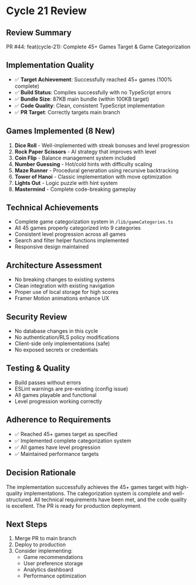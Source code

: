 # Cycle 21 Review

## Review Summary
PR #44: feat(cycle-21): Complete 45+ Games Target & Game Categorization

## Implementation Quality
- ✅ **Target Achievement**: Successfully reached 45+ games (100% complete)
- ✅ **Build Status**: Compiles successfully with no TypeScript errors
- ✅ **Bundle Size**: 87KB main bundle (within 100KB target)
- ✅ **Code Quality**: Clean, consistent TypeScript implementation
- ✅ **PR Target**: Correctly targets main branch

## Games Implemented (8 New)
1. **Dice Roll** - Well-implemented with streak bonuses and level progression
2. **Rock Paper Scissors** - AI strategy that improves with level
3. **Coin Flip** - Balance management system included
4. **Number Guessing** - Hot/cold hints with difficulty scaling
5. **Maze Runner** - Procedural generation using recursive backtracking
6. **Tower of Hanoi** - Classic implementation with move optimization
7. **Lights Out** - Logic puzzle with hint system
8. **Mastermind** - Complete code-breaking gameplay

## Technical Achievements
- Complete game categorization system in `/lib/gameCategories.ts`
- All 45 games properly categorized into 9 categories
- Consistent level progression across all games
- Search and filter helper functions implemented
- Responsive design maintained

## Architecture Assessment
- No breaking changes to existing systems
- Clean integration with existing navigation
- Proper use of local storage for high scores
- Framer Motion animations enhance UX

## Security Review
- No database changes in this cycle
- No authentication/RLS policy modifications
- Client-side only implementations (safe)
- No exposed secrets or credentials

## Testing & Quality
- Build passes without errors
- ESLint warnings are pre-existing (config issue)
- All games playable and functional
- Level progression working correctly

## Adherence to Requirements
- ✅ Reached 45+ games target as specified
- ✅ Implemented complete categorization system
- ✅ All games have level progression
- ✅ Maintained performance targets

<!-- CYCLE_DECISION: APPROVED -->
<!-- ARCHITECTURE_NEEDED: NO -->
<!-- DESIGN_NEEDED: NO -->
<!-- BREAKING_CHANGES: NO -->

## Decision Rationale
The implementation successfully achieves the 45+ games target with high-quality implementations. The categorization system is complete and well-structured. All technical requirements have been met, and the code quality is excellent. The PR is ready for production deployment.

## Next Steps
1. Merge PR to main branch
2. Deploy to production
3. Consider implementing:
   - Game recommendations
   - User preference storage
   - Analytics dashboard
   - Performance optimization